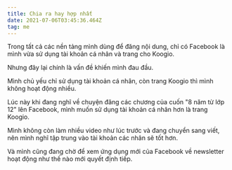 ```yaml
---
title: Chia ra hay hợp nhất
date: 2021-07-06T03:45:36.464Z
tag: me
---
```

Trong tất cả các nền tảng mình dùng để đăng nội dung, chỉ có Facebook là mình vừa sử dụng tài khoản cá nhân và trang cho Koogio.

Nhưng đây lại chính là vấn đề khiến mình đau đầu.

Mình chủ yếu chỉ sử dụng tài khoản cá nhân, còn trang Koogio thì mình không hoạt động nhiều.

Lúc này khi đang nghĩ về chuyện đăng các chương của cuốn "8 năm từ lớp 12" lên Facebook, mình muốn sử dụng tài khoản cá nhân hơn là trang Koogio.

Mình không còn làm nhiều video như lúc trước và đang chuyển sang viết, nên mình nghĩ tập trung vào tài khoản các nhân sẽ tốt hơn.

Và mình cũng đang chờ để xem ứng dụng mới của Facebook về newsletter hoạt động như thế nào mới quyết định tiếp.